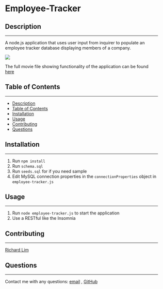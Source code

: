 # Employee-Tracker

## Description
---
A node.js application that uses user input from inquirer to populate an employee tracker database displaying members of a company.

![](images/sample.PNG)

The full movie file showing functionality of the application can be found [here](https://drive.google.com/file/d/1lrDMBvmaQ6hoVUk9xQROcACAWRoNsF6A/view)
## Table of Contents
---
- [Description](#description)
- [Table of Contents](#table-of-contents)
- [Installation](#installation)
- [Usage](#usage)
- [Contributing](#contributing)
- [Questions](#questions)

## Installation
---
1. Run `npm install`
2. Run `schema.sql` 
3. Run `seeds.sql` for if you need sample
4. Edit MySQL connection properties in the `connectionProperties` object in `employee-tracker.js`


## Usage
---
1. Run `node employee-tracker.js` to start the application
2. Use a RESTful like the Insomnia

## Contributing
---
[Richard Lim](https://github.com/lim95)

## Questions
---
Contact me with any questions: [email](mailto:sungjoon.lim@gmail.com) , [GitHub](https://github.com/lim95)<br />
